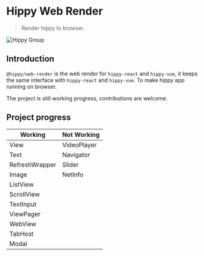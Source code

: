 # Hippy Web Render

> Render hippy to browser.

![Hippy Group](https://img.shields.io/badge/group-Hippy-blue.svg)

## Introduction

`@hippy/web-render` is the web render for `hippy-react` and `hippy-vue`, it keeps the same interface with `hippy-react` and `hippy-vue`.
To make hippy app running on browser.

The project is still working progress, contributions are welcome.

## Project progress

| Working       | Not Working    |
| ----------    | -------------- |
| View          | VideoPlayer    | 
| Text          | Navigator      |
| RefreshWrapper| Slider         |
| Image         | NetInfo        |
| ListView      |                |
| ScrollView    |                |g
| TextInput     |                | 
| ViewPager     |                |
| WebView       |                |
| TabHost       |                |
| Modal         |                |
